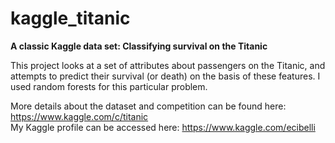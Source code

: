 # kaggle_titanic
<b>A classic Kaggle data set: Classifying survival on the Titanic</b>

This project looks at a set of attributes about passengers on the Titanic, and attempts to predict their survival (or death) on the basis of these features. I used random forests for this particular problem.

More details about the dataset and competition can be found here: https://www.kaggle.com/c/titanic  
My Kaggle profile can be accessed here: https://www.kaggle.com/ecibelli
